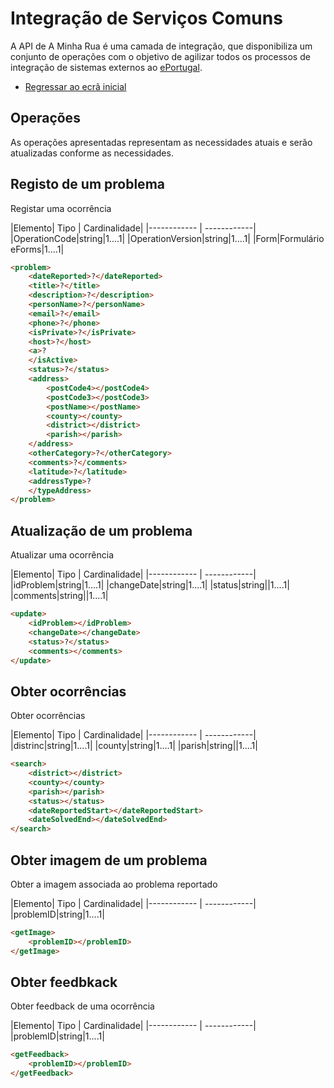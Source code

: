 # Integração de Serviços Comuns
A API de A Minha Rua é uma camada de integração, que disponibiliza um conjunto de operações com o objetivo de
 agilizar todos os processos de integração de sistemas externos ao  [ePortugal](https://eportugal.gov.pt/servicos/comunicar-ocorrencias-no-espaco-publico-a-minha-rua).

- [Regressar ao ecrã inicial](../)

## Operações
As operações apresentadas representam as necessidades atuais e serão atualizadas conforme as necessidades.

## Registo de um problema
Registar uma ocorrência

|Elemento| Tipo | Cardinalidade|
|------------ | ------------|
|OperationCode|string|1....1|
|OperationVersion|string|1....1|
|Form|Formulário eForms|1....1|

```markdown
<problem>
	<dateReported>?</dateReported>
	<title>?</title>
	<description>?</description>
	<personName>?</personName>
	<email>?</email>
	<phone>?</phone>
	<isPrivate>?</isPrivate>
	<host>?</host>
	<a>?
	</isActive>
	<status>?</status>
	<address>
		<postCode4></postCode4>
		<postCode3></postCode3>
		<postName></postName>
		<county></county>
		<district></district>
		<parish></parish>
	</address>
	<otherCategory>?</otherCategory>
	<comments>?</comments>
	<latitude>?</latitude>
	<addressType>?
	</typeAddress>
</problem>  
```
## Atualização de um problema
Atualizar uma ocorrência

|Elemento| Tipo | Cardinalidade|
|------------ | ------------|
|idProblem|string|1....1|
|changeDate|string|1....1|
|status|string||1....1|
|comments|string||1....1|

```markdown
<update>
	<idProblem></idProblem>
	<changeDate></changeDate>
	<status>?</status>
	<comments></comments>
</update>  

```
## Obter ocorrências
Obter ocorrências

|Elemento| Tipo | Cardinalidade|
|------------ | ------------|
|distrinc|string|1....1|
|county|string|1....1|
|parish|string||1....1|

```markdown
<search>
	<district></district>
	<county></county>
	<parish></parish>
	<status></status>
	<dateReportedStart></dateReportedStart>
	<dateSolvedEnd></dateSolvedEnd>
</search>  
```

## Obter imagem de um problema
Obter a imagem associada ao problema reportado

|Elemento| Tipo | Cardinalidade|
|------------ | ------------|
|problemID|string|1....1|

```markdown
<getImage>
	<problemID></problemID>
</getImage> 
```
## Obter feedbkack
Obter feedback de uma ocorrência

|Elemento| Tipo | Cardinalidade|
|------------ | ------------|
|problemID|string|1....1|

```markdown
<getFeedback>
	<problemID></problemID>
</getFeedback> 
```


